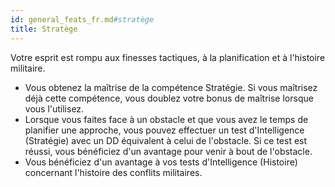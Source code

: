 ```yaml
---
id: general_feats_fr.md#stratège
title: Stratège
---
```


Votre esprit est rompu aux finesses tactiques, à la planification et à l'histoire militaire.

* Vous obtenez la maîtrise de la compétence Stratégie. Si vous maîtrisez déjà cette compétence, vous doublez votre bonus de maîtrise lorsque vous l'utilisez.
* Lorsque vous faites face à un obstacle et que vous avez le temps de planifier une approche, vous pouvez effectuer un test d'Intelligence (Stratégie) avec un DD équivalent à celui de l'obstacle. Si ce test est réussi, vous bénéficiez d'un avantage pour venir à bout de l'obstacle.
* Vous bénéficiez d'un avantage à vos tests d'Intelligence (Histoire) concernant l'histoire des conflits militaires.

